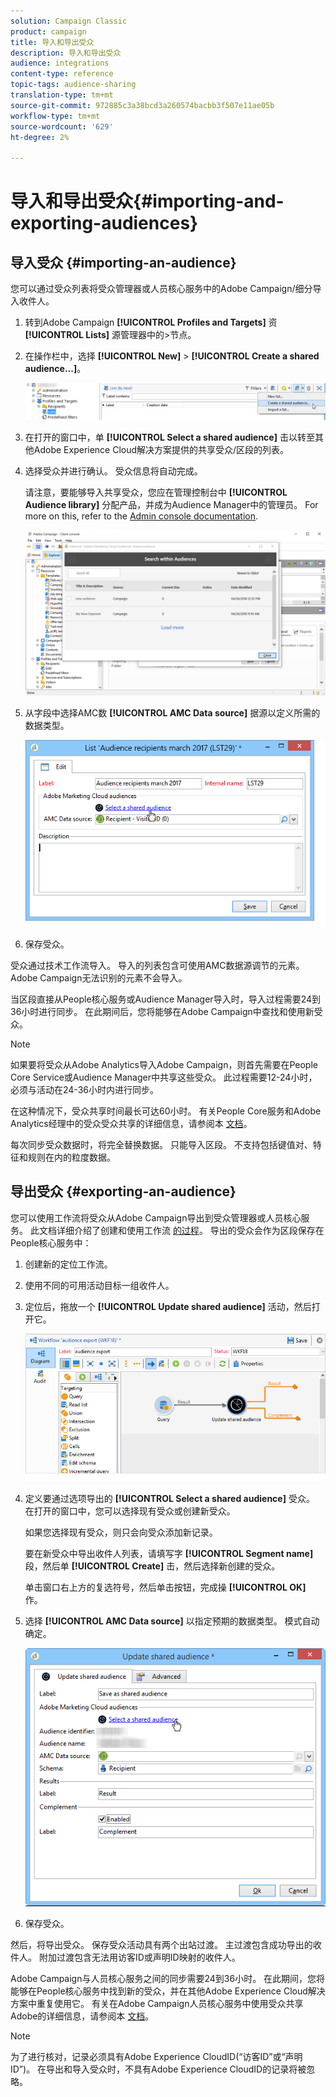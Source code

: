 ```yaml
---
solution: Campaign Classic
product: campaign
title: 导入和导出受众
description: 导入和导出受众
audience: integrations
content-type: reference
topic-tags: audience-sharing
translation-type: tm+mt
source-git-commit: 972885c3a38bcd3a260574bacbb3f507e11ae05b
workflow-type: tm+mt
source-wordcount: '629'
ht-degree: 2%

---
```



# 导入和导出受众{#importing-and-exporting-audiences}

## 导入受众 {#importing-an-audience}

您可以通过受众列表将受众管理器或人员核心服务中的Adobe Campaign/细分导入收件人。

1. 转到Adobe Campaign **[!UICONTROL Profiles and Targets]** 资 **[!UICONTROL Lists]** 源管理器中的>节点。
1. 在操作栏中，选择 **[!UICONTROL New]** > **[!UICONTROL Create a shared audience...]**。

   ![](assets/aam_import_audience.png)

1. 在打开的窗口中，单 **[!UICONTROL Select a shared audience]** 击以转至其他Adobe Experience Cloud解决方案提供的共享受众/区段的列表。
1. 选择受众并进行确认。 受众信息将自动完成。

   请注意，要能够导入共享受众，您应在管理控制台中 **[!UICONTROL Audience library]** 分配产品，并成为Audience Manager中的管理员。 For more on this, refer to the [Admin console documentation](https://helpx.adobe.com/cn/enterprise/managing/user-guide.html).

   ![](assets/aam_import_audience_3.png)

1. 从字段中选择AMC数 **[!UICONTROL AMC Data source]** 据源以定义所需的数据类型。

   ![](assets/aam_import_audience_2.png)

1. 保存受众。

受众通过技术工作流导入。 导入的列表包含可使用AMC数据源调节的元素。 Adobe Campaign无法识别的元素不会导入。

当区段直接从People核心服务或Audience Manager导入时，导入过程需要24到36小时进行同步。 在此期间后，您将能够在Adobe Campaign中查找和使用新受众。

>[!NOTE]
>
>如果要将受众从Adobe Analytics导入Adobe Campaign，则首先需要在People Core Service或Audience Manager中共享这些受众。 此过程需要12-24小时，必须与活动在24-36小时内进行同步。
>
>在这种情况下，受众共享时间最长可达60小时。 有关People Core服务和Adobe Analytics经理中的受众受众共享的详细信息，请参阅本 [文档](https://docs.adobe.com/content/help/en/analytics/components/segmentation/segmentation-workflow/seg-publish.html)。

每次同步受众数据时，将完全替换数据。 只能导入区段。 不支持包括键值对、特征和规则在内的粒度数据。

## 导出受众 {#exporting-an-audience}

您可以使用工作流将受众从Adobe Campaign导出到受众管理器或人员核心服务。 此文档详细介绍了创建和使用工作流 [的过程](../../workflow/using/building-a-workflow.md)。 导出的受众会作为区段保存在People核心服务中：

1. 创建新的定位工作流。
1. 使用不同的可用活动目标一组收件人。
1. 定位后，拖放一个 **[!UICONTROL Update shared audience]** 活动，然后打开它。

   ![](assets/aam_export_example.png)

1. 定义要通过选项导出的 **[!UICONTROL Select a shared audience]** 受众。 在打开的窗口中，您可以选择现有受众或创建新受众。

   如果您选择现有受众，则只会向受众添加新记录。

   要在新受众中导出收件人列表，请填写字 **[!UICONTROL Segment name]** 段，然后单 **[!UICONTROL Create]** 击，然后选择新创建的受众。

   单击窗口右上方的复选符号，然后单击按钮，完成操 **[!UICONTROL OK]** 作。

1. 选择 **[!UICONTROL AMC Data source]** 以指定预期的数据类型。 模式自动确定。

   ![](assets/aam_export_audience_activity.png)

1. 保存受众。

然后，将导出受众。 保存受众活动具有两个出站过渡。 主过渡包含成功导出的收件人。 附加过渡包含无法用访客ID或声明ID映射的收件人。

Adobe Campaign与人员核心服务之间的同步需要24到36小时。 在此期间，您将能够在People核心服务中找到新的受众，并在其他Adobe Experience Cloud解决方案中重复使用它。 有关在Adobe Campaign人员核心服务中使用受众共享Adobe的详细信息，请参阅本 [文档](https://docs.adobe.com/content/help/en/core-services/interface/audiences/t-audience-create.html)。

>[!NOTE]
>
>为了进行核对，记录必须具有Adobe Experience CloudID(“访客ID”或“声明ID”)。 在导出和导入受众时，不具有Adobe Experience CloudID的记录将被忽略。

